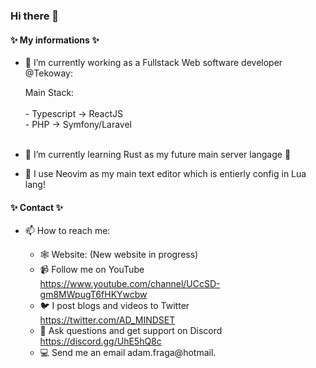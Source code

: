 ### Hi there 👋

#### ✨ My informations ✨ 



- 🔭 I’m currently working as a Fullstack Web software developer @Tekoway:
    
    Main Stack:<br><br>
        - Typescript -> ReactJS<br>
        - PHP -> Symfony/Laravel<br><br>
   
- 🌱 I’m currently learning Rust as my future main server langage 👻

- 🫥 I use Neovim as my main text editor which is entierly config in Lua lang!

    
#### ✨ Contact ✨ 

- 📫 How to reach me: 

  - 🕸️ Website: (New website in progress)
  - 📹 Follow me on YouTube https://www.youtube.com/channel/UCcSD-gm8MWpugT6fHKYwcbw
  - 🐦 I post blogs and videos to Twitter https://twitter.com/AD_MINDSET 
  - 🔌 Ask questions and get support on Discord https://discord.gg/UhE5hQ8c
  - 💻 Send me an email adam.fraga@hotmail.
